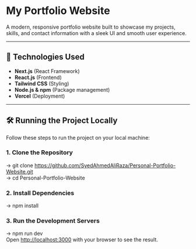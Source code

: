 # My Portfolio Website

A modern, responsive portfolio website built to showcase my projects, skills, and contact information with a sleek UI and smooth user experience.

---

## 🚀 Technologies Used
- **Next.js** (React Framework)
- **React.js** (Frontend)
- **Tailwind CSS** (Styling)
- **Node.js & npm** (Package management)
- **Vercel** (Deployment)

---

## 🛠️ Running the Project Locally

Follow these steps to run the project on your local machine:

### **1. Clone the Repository**

-> git clone https://github.com/SyedAhmedAliRaza/Personal-Portfolio-Website.git <br>
-> cd Personal-Portfolio-Website

### **2. Install Dependencies**
-> npm install

### **3. Run the Development Servers**
-> npm run dev<br>
Open [http://localhost:3000](http://localhost:3000) with your browser to see the result.



